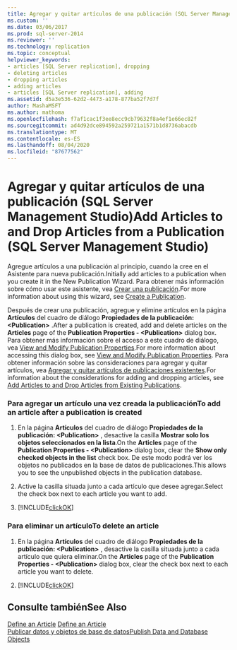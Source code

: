 ```yaml
---
title: Agregar y quitar artículos de una publicación (SQL Server Management Studio) | Microsoft Docs
ms.custom: ''
ms.date: 03/06/2017
ms.prod: sql-server-2014
ms.reviewer: ''
ms.technology: replication
ms.topic: conceptual
helpviewer_keywords:
- articles [SQL Server replication], dropping
- deleting articles
- dropping articles
- adding articles
- articles [SQL Server replication], adding
ms.assetid: d5a3e536-62d2-4473-a178-877ba52f7d7f
author: MashaMSFT
ms.author: mathoma
ms.openlocfilehash: f7af1cac1f3ee8ecc9cb79632f8a4ef1e66ec82f
ms.sourcegitcommit: ad4d92dce894592a259721a1571b1d8736abacdb
ms.translationtype: MT
ms.contentlocale: es-ES
ms.lasthandoff: 08/04/2020
ms.locfileid: "87677562"
---
```

# <a name="add-articles-to-and-drop-articles-from-a-publication-sql-server-management-studio"></a><span data-ttu-id="e6382-102">Agregar y quitar artículos de una publicación (SQL Server Management Studio)</span><span class="sxs-lookup"><span data-stu-id="e6382-102">Add Articles to and Drop Articles from a Publication (SQL Server Management Studio)</span></span>
  <span data-ttu-id="e6382-103">Agregue artículos a una publicación al principio, cuando la cree en el Asistente para nueva publicación.</span><span class="sxs-lookup"><span data-stu-id="e6382-103">Initially add articles to a publication when you create it in the New Publication Wizard.</span></span> <span data-ttu-id="e6382-104">Para obtener más información sobre cómo usar este asistente, vea [Crear una publicación](create-a-publication.md).</span><span class="sxs-lookup"><span data-stu-id="e6382-104">For more information about using this wizard, see [Create a Publication](create-a-publication.md).</span></span>  
  
 <span data-ttu-id="e6382-105">Después de crear una publicación, agregue y elimine artículos en la página **Artículos** del cuadro de diálogo **Propiedades de la publicación: \<Publication>** .</span><span class="sxs-lookup"><span data-stu-id="e6382-105">After a publication is created, add and delete articles on the **Articles** page of the **Publication Properties - \<Publication>** dialog box.</span></span> <span data-ttu-id="e6382-106">Para obtener más información sobre el acceso a este cuadro de diálogo, vea [View and Modify Publication Properties](view-and-modify-publication-properties.md).</span><span class="sxs-lookup"><span data-stu-id="e6382-106">For more information about accessing this dialog box, see [View and Modify Publication Properties](view-and-modify-publication-properties.md).</span></span> <span data-ttu-id="e6382-107">Para obtener información sobre las consideraciones para agregar y quitar artículos, vea [Agregar y quitar artículos de publicaciones existentes](add-articles-to-and-drop-articles-from-existing-publications.md).</span><span class="sxs-lookup"><span data-stu-id="e6382-107">For information about the considerations for adding and dropping articles, see [Add Articles to and Drop Articles from Existing Publications](add-articles-to-and-drop-articles-from-existing-publications.md).</span></span>  
  
### <a name="to-add-an-article-after-a-publication-is-created"></a><span data-ttu-id="e6382-108">Para agregar un artículo una vez creada la publicación</span><span class="sxs-lookup"><span data-stu-id="e6382-108">To add an article after a publication is created</span></span>  
  
1.  <span data-ttu-id="e6382-109">En la página **Artículos** del cuadro de diálogo **Propiedades de la publicación: \<Publication>** , desactive la casilla **Mostrar solo los objetos seleccionados en la lista**.</span><span class="sxs-lookup"><span data-stu-id="e6382-109">On the **Articles** page of the **Publication Properties - \<Publication>** dialog box, clear the **Show only checked objects in the list** check box.</span></span> <span data-ttu-id="e6382-110">De este modo podrá ver los objetos no publicados en la base de datos de publicaciones.</span><span class="sxs-lookup"><span data-stu-id="e6382-110">This allows you to see the unpublished objects in the publication database.</span></span>  
  
2.  <span data-ttu-id="e6382-111">Active la casilla situada junto a cada artículo que desee agregar.</span><span class="sxs-lookup"><span data-stu-id="e6382-111">Select the check box next to each article you want to add.</span></span>  
  
3.  [!INCLUDE[clickOK](../../../includes/clickok-md.md)]  
  
### <a name="to-delete-an-article"></a><span data-ttu-id="e6382-112">Para eliminar un artículo</span><span class="sxs-lookup"><span data-stu-id="e6382-112">To delete an article</span></span>  
  
1.  <span data-ttu-id="e6382-113">En la página **Artículos** del cuadro de diálogo **Propiedades de la publicación: \<Publication>** , desactive la casilla situada junto a cada artículo que quiera eliminar.</span><span class="sxs-lookup"><span data-stu-id="e6382-113">On the **Articles** page of the **Publication Properties - \<Publication>** dialog box, clear the check box next to each article you want to delete.</span></span>  
  
2.  [!INCLUDE[clickOK](../../../includes/clickok-md.md)]  
  
## <a name="see-also"></a><span data-ttu-id="e6382-114">Consulte también</span><span class="sxs-lookup"><span data-stu-id="e6382-114">See Also</span></span>  
 <span data-ttu-id="e6382-115">[Define an Article](define-an-article.md) </span><span class="sxs-lookup"><span data-stu-id="e6382-115">[Define an Article](define-an-article.md) </span></span>  
 [<span data-ttu-id="e6382-116">Publicar datos y objetos de base de datos</span><span class="sxs-lookup"><span data-stu-id="e6382-116">Publish Data and Database Objects</span></span>](publish-data-and-database-objects.md)  
  
  
